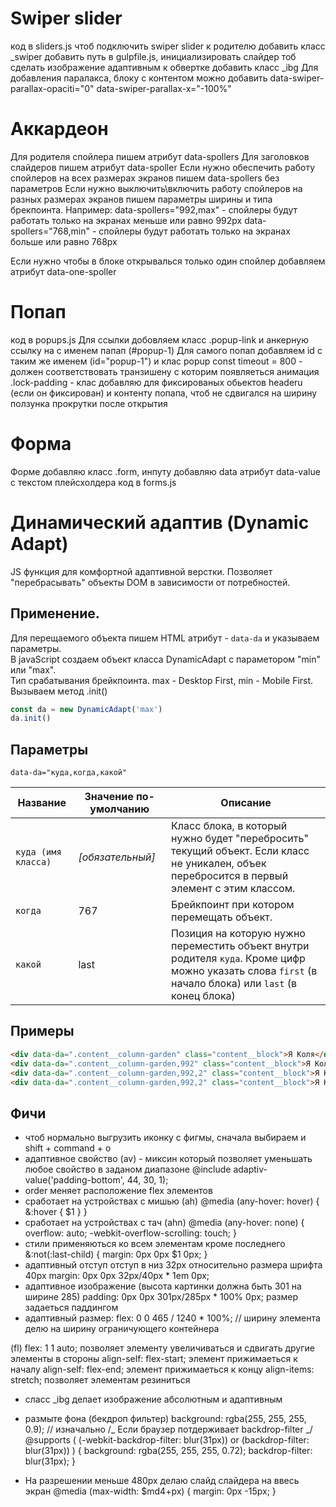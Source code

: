 # Swiper slider

код в sliders.js
чтоб подключить swiper slider к родителю добавить класс \_swiper
добавить путь в gulpfile.js, инициализировать слайдер
тоб сделать изображение адаптивным к обвертке добавить класс \_ibg
Для добавления паралакса, блоку с контентом можно добавить data-swiper-parallax-opaciti="0" data-swiper-parallax-x="-100%"

# Аккардеон

Для родителя спойлера пишем атрибут data-spollers
Для заголовков слайдеров пишем атрибут data-spoller
Если нужно обеспечить работу спойлеров на всех размерах экранов пишем data-spollers без параметров
Если нужно выключить\включить работу спойлеров на разных размерах экранов пишем параметры ширины и типа брекпоинта.
Например:
data-spollers="992,max" - спойлеры будут работать только на экранах меньше или равно 992px
data-spollers="768,min" - спойлеры будут работать только на экранах больше или равно 768px

Если нужно чтобы в блоке открывалься только один спойлер добавляем атрибут data-one-spoller

# Попап

код в popups.js
Для ссылки добовляем класс .popup-link и анкерную ссылку на с именем папап (#popup-1)
Для самого попап добавляем id c таким же именем (id="popup-1") и клас popup
const timeout = 800 - должен соответствовать транзишену с которим появляеться анимация
.lock-padding - клас добавляю для фиксированых обьектов headeru (если он фиксирован) и контенту попапа, чтоб не сдвигался на ширину ползунка прокрутки после открытия

# Форма

Форме добавляю класс .form, инпуту добавляю data атрибут data-value с текстом плейсхолдера
код в forms.js

# Динамический адаптив (Dynamic Adapt)

JS функция для комфортной адаптивной верстки. Позволяет "перебрасывать" объекты DOM в зависимости от потребностей.

## Применение.

Для перещаемого объекта пишем HTML атрибут - `data-da` и указываем параметры.  
В javaScript создаем объект класса DynamicAdapt с параметором "min" или "max".  
Тип срабатывания брейкпоинта. max - Desktop First, min - Mobile First.  
Вызываем метод .init()

```js
const da = new DynamicAdapt('max')
da.init()
```

## Параметры

`data-da="куда,когда,какой"`

| Название            | Значение по-умолчанию | Описание                                                                                                                                               |
| ------------------- | --------------------- | ------------------------------------------------------------------------------------------------------------------------------------------------------ |
| `куда (имя класса)` | _\[обязательный\]_    | Класс блока, в который нужно будет "перебросить" текущий объект. Если класс не уникален, объек перебросится в первый элемент с этим классом.           |
| `когда`             | 767                   | Брейкпоинт при котором перемещать объект.                                                                                                              |
| `какой`             | last                  | Позиция на которую нужно переместить объект внутри родителя `куда`. Кроме цифр можно указать слова `first` (в начало блока) или `last` (в конец блока) |

## Примеры

```html
<div data-da=".content__column-garden" class="content__block">Я Коля</div>
<div data-da=".content__column-garden,992" class="content__block">Я Коля</div>
<div data-da=".content__column-garden,992,2" class="content__block">Я Коля</div>
<div data-da=".content__column-garden,992,2" class="content__block">Я Коля</div>
```

## Фичи

- чтоб нормально выгрузить иконку с фигмы, сначала выбираем и shift + command + o
- адаптивное свойство (av) - миксин который позволяет уменьшать любое свойство в заданом диапазоне @include adaptiv-value('padding-bottom', 44, 30, 1);
- order меняет расположение flex элементов
- сработает на устройствах с мишью (ah) @media (any-hover: hover) {
  &:hover {
  $1
  }
  }
- сработает на устройствах с тач (ahn) @media (any-hover: none) {
  overflow: auto;
  -webkit-overflow-scrolling: touch;
  }
- стили применяються ко всем элементам кроме последнего &:not(:last-child) {
  margin: 0px 0px $1 0px;
  }
- адаптивный отступ отступ в низ 32px относительно размера шрифта 40px margin: 0px 0px 32px/40px \* 1em 0px;
- адаптивное изображение (высота картинки должна быть 301 на ширине 285) padding: 0px 0px 301px/285px \* 100% 0px; размер задаеться паддингом
- адаптивный размер: flex: 0 0 465 / 1240 \* 100%; // ширину элемента делю на ширину ограничующего контейнера

(fl) flex: 1 1 auto; позволяет элементу увеличиваться и сдвигать другие элементы в стороны
align-self: flex-start; элемент прижимаеться к началу
align-self: flex-end; элемент прижимаеться к концу
align-items: stretch; позволяет элементам резиниться

- сласс \_ibg делает изображение абсолютным и адаптивным

- размыте фона (бекдроп фильтер)
  background: rgba(255, 255, 255, 0.9); // изначально
  /_ Если браузер потдерживает backdrop-filter _/
  @supports (
  (-webkit-backdrop-filter: blur(31px)) or (backdrop-filter: blur(31px))
  ) {
  background: rgba(255, 255, 255, 0.72);
  backdrop-filter: blur(31px);
  }
- На разрешении меньше 480px делаю слайд слайдера на ввесь экран @media (max-width: $md4+px) {
  margin: 0px -15px;
  }

